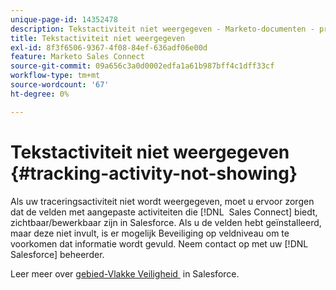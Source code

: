 ```yaml
---
unique-page-id: 14352478
description: Tekstactiviteit niet weergegeven - Marketo-documenten - productdocumentatie
title: Tekstactiviteit niet weergegeven
exl-id: 8f3f6506-9367-4f08-84ef-636adf06e00d
feature: Marketo Sales Connect
source-git-commit: 09a656c3a0d0002edfa1a61b987bff4c1dff33cf
workflow-type: tm+mt
source-wordcount: '67'
ht-degree: 0%

---
```


# Tekstactiviteit niet weergegeven {#tracking-activity-not-showing}

Als uw traceringsactiviteit niet wordt weergegeven, moet u ervoor zorgen dat de velden met aangepaste activiteiten die [!DNL &#x200B; Sales Connect] biedt, zichtbaar/bewerkbaar zijn in Salesforce. Als u de velden hebt geïnstalleerd, maar deze niet invult, is er mogelijk Beveiliging op veldniveau om te voorkomen dat informatie wordt gevuld. Neem contact op met uw [!DNL &#x200B; Salesforce] beheerder.

Leer meer over [&#x200B; gebied-Vlakke Veiligheid &#x200B;](https://help.salesforce.com/articleView?id=admin_fls.htm&type=5) in Salesforce.
